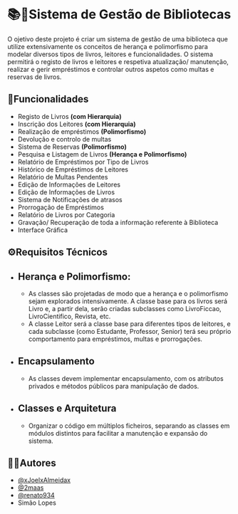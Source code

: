 
# 📚📖Sistema de Gestão de Bibliotecas

O ojetivo deste projeto é criar um sistema de gestão de uma biblioteca que utilize extensivamente os conceitos de herança e polimorfismo para modelar diversos tipos de livros, leitores e funcionalidades. O sistema permitirá o registo de livros e leitores e respetiva atualização/ manutenção, realizar e gerir empréstimos e controlar outros aspetos como multas e reservas de livros.


## 💫Funcionalidades

- Registo de Livros **(com Hierarquia)**
- Inscrição dos Leitores **(com Hierarquia)**
- Realização de empréstimos **(Polimorfismo)**
- Devolução e controlo de multas
- Sistema de Reservas **(Polimorfismo)**
- Pesquisa e Listagem de Livros **(Herança e Polimorfismo)**
- Relatório de Empréstimos por Tipo de Livros
- Histórico de Empréstimos de Leitores
- Relatório de Multas Pendentes
- Edição de Informações de Leitores
- Edição de Informações de Livros
- Sistema de Notificações de atrasos
- Prorrogação de Empréstimos
- Relatório de Livros por Categoria
- Gravação/ Recuperação de toda a informação referente à Biblioteca
- Interface Gráfica


## ⚙️Requisitos Técnicos

- Herança e Polimorfismo:
    -
    - As classes são projetadas de modo que a herança e o polimorfismo sejam explorados intensivamente. A classe base para os livros será Livro e, a partir dela, serão criadas subclasses como LivroFiccao, LivroCientifico, Revista, etc.
    - A classe Leitor será a classe base para diferentes tipos de leitores, e cada subclasse (como Estudante, Professor, Senior) terá seu próprio comportamento para empréstimos, multas e prorrogações.
- **Encapsulamento**
    -
    - As classes devem implementar encapsulamento, com os atributos privados e métodos públicos para manipulação de dados.
- **Classes e Arquitetura**
    -
    - Organizar o código em múltiplos ficheiros, separando as classes em módulos distintos para facilitar a manutenção e expansão do sistema.

## 👨‍💻Autores

- [@xJoelxAlmeidax](https://github.com/xJoelxAlmeidax)
- [@2maas](https://www.github.com/2maas)
- [@renato934](https://www.github.com/renato934)
- Simão Lopes
